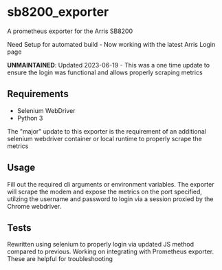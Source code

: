 # sb8200_exporter
A prometheus exporter for the Arris SB8200

Need Setup for automated build - Now working with the latest Arris Login page

**UNMAINTAINED**: Updated 2023-06-19 - This was a one time update to ensure the login was functional and allows properly scraping metrics

## Requirements

* Selenium WebDriver
* Python 3

The "major" update to this exporter is the requirement of an additional selenium webdriver container or local runtime to properly scrape the metrics

## Usage

Fill out the required cli arguments or environment variables. The exporter will scrape the modem and expose the metrics on the port specified, utilzing the username and password to login via a session proxied by the Chrome webdriver.

## Tests

Rewritten using selenium to properly login via updated JS method compared to previous. Working on integrating with Prometheus exporter. These are helpful for troubleshooting

